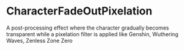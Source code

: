 # CharacterFadeOutPixelation
A post-processing effect where the character gradually becomes transparent while a pixelation filter is applied like Genshin, Wuthering Waves, Zenless Zone Zero

